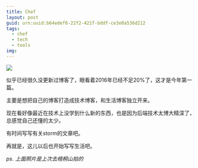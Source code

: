 ```yaml
---
title: Chef
layout: post
guid: urn:uuid:b64edef6-22f2-421f-bddf-ce3e0a536d212
tags:
  - chef
  - tech
  - tools
img:
---
```


![](http://odvzs788r.bkt.clouddn.com/fangchao.me/2016093000.jpg)

似乎已经很久没更新过博客了，眼看着2016年已经不足20%了，这才是今年第一篇。

主要是想把自己的博客打造成技术博客，和生活博客独立开来。

现在看好像最近在技术上没学到什么新的东西，也是因为后端技术太博大精深了，总感觉自己还懂的太少。

有时间写写有关storm的文章吧。

再就是，这儿以后也开始写写生活吧。

*ps. 上面照片是上次去梧桐山拍的*